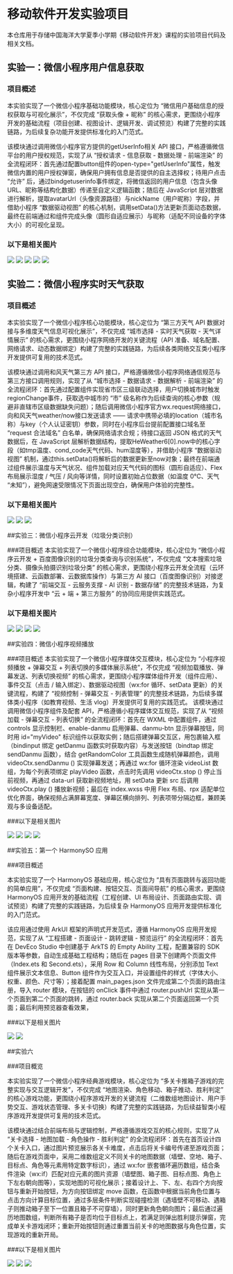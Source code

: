 # 移动软件开发实验项目

本仓库用于存储中国海洋大学夏季小学期《移动软件开发》课程的实验项目代码及相关文档。

## 实验一：微信小程序用户信息获取

### 项目概述
本实验实现了一个微信小程序基础功能模块，核心定位为 “微信用户基础信息的授权获取与可视化展示”，不仅完成 “获取头像 + 昵称” 的核心需求，更围绕小程序开发的基础流程（项目创建、视图设计、逻辑开发、调试预览）构建了完整的实践链路，为后续复杂功能开发提供标准化的入门范式。

该模块通过调用微信小程序官方提供的getUserInfo相关 API 接口，严格遵循微信平台的用户授权规范，实现了从 “授权请求 - 信息获取 - 数据处理 - 前端渲染” 的全流程闭环：首先通过配置button组件的open-type="getUserInfo"属性，触发微信内置的用户授权弹窗，确保用户拥有信息是否提供的自主选择权；待用户点击 “允许” 后，通过bindgetuserinfo事件绑定，将微信返回的用户信息（包含头像 URL、昵称等结构化数据）传递至自定义逻辑函数；随后在 JavaScript 层对数据进行解析，提取avatarUrl（头像资源路径）与nickName（用户昵称）字段，并借助小程序 “数据驱动视图” 的核心机制，调用setData()方法更新页面动态数据，最终在前端通过<image>和<text>组件完成头像（圆形自适应展示）与昵称（适配不同设备的字体大小）的可视化呈现。

### 以下是相关图片
![](https://github.com/nobody45678/-/blob/main/image/%E5%AE%9E%E9%AA%8C%E4%B8%80/%E5%B1%8F%E5%B9%95%E6%88%AA%E5%9B%BE%202025-08-25%20203509.png)
![](https://github.com/nobody45678/-/blob/main/image/%E5%AE%9E%E9%AA%8C%E4%B8%80/%E5%B1%8F%E5%B9%95%E6%88%AA%E5%9B%BE%202025-08-25%20203605.png)
![](https://github.com/nobody45678/-/blob/main/image/%E5%AE%9E%E9%AA%8C%E4%B8%80/%E5%B1%8F%E5%B9%95%E6%88%AA%E5%9B%BE%202025-08-25%20203646.png)
![](https://github.com/nobody45678/-/blob/main/image/%E5%AE%9E%E9%AA%8C%E4%B8%80/%E5%B1%8F%E5%B9%95%E6%88%AA%E5%9B%BE%202025-08-25%20203701.png)
![](https://github.com/nobody45678/-/blob/main/image/%E5%AE%9E%E9%AA%8C%E4%B8%80/%E5%B1%8F%E5%B9%95%E6%88%AA%E5%9B%BE%202025-08-25%20203714.png)

## 实验二：微信小程序实时天气获取

### 项目概述
本实验实现了一个微信小程序核心功能模块，核心定位为 “第三方天气 API 数据对接与多维度天气信息可视化展示”，不仅完成 “城市选择 - 实时天气获取 - 天气详情展示” 的核心需求，更围绕小程序网络开发的关键流程（API 准备、域名配置、网络请求、动态数据绑定）构建了完整的实践链路，为后续各类网络交互类小程序开发提供可复用的技术范式。

该模块通过调用和风天气第三方 API 接口，严格遵循微信小程序网络通信规范与第三方接口调用规则，实现了从 “城市选择 - 数据请求 - 数据解析 - 前端渲染” 的全流程闭环：首先通过配置<picker mode="region">组件实现省市区三级联动选择，用户切换城市时触发regionChange事件，获取选中城市的 “市” 级名称作为后续查询的核心参数（规避非直辖市区级数据缺失问题）；随后调用微信小程序官方wx.request网络接口，向和风天气weather/now接口发送请求 —— 请求中携带必填的location（城市名称）与key（个人认证密钥）参数，同时在小程序后台提前配置接口域名至 “request 合法域名” 白名单，确保网络请求合规；待接口返回 JSON 格式的天气数据后，在 JavaScript 层解析数据结构，提取HeWeather6[0].now中的核心字段（如tmp温度、cond_code天气代码、hum湿度等），并借助小程序 “数据驱动视图” 机制，通过this.setData()将解析后的数据更新至now对象；最终在前端通过<text>组件展示温度与天气状况、<image>组件加载对应天气代码的图标（圆形自适应）、<view>Flex 布局展示湿度 / 气压 / 风向等详情，同时设置初始占位数据（如温度 0℃、天气 “未知”），避免网速受限情况下页面出现空白，确保用户体验的完整性。

### 以下是相关图片
![](https://github.com/nobody45678/-/blob/main/image/%E5%AE%9E%E9%AA%8C%E4%BA%8C/%E5%B1%8F%E5%B9%95%E6%88%AA%E5%9B%BE%202025-08-26%20112540.png)
![](https://github.com/nobody45678/-/blob/main/image/%E5%AE%9E%E9%AA%8C%E4%BA%8C/%E5%B1%8F%E5%B9%95%E6%88%AA%E5%9B%BE%202025-08-26%20112549.png)
![](https://github.com/nobody45678/-/blob/main/image/%E5%AE%9E%E9%AA%8C%E4%BA%8C/%E5%B1%8F%E5%B9%95%E6%88%AA%E5%9B%BE%202025-08-26%20112606.png)

##实验三：微信小程序云开发（垃圾分类识别）

###项目概述
本实验实现了一个微信小程序综合功能模块，核心定位为 “微信小程序云开发 + 百度图像识别的垃圾分类查询与识别系统”，不仅完成 “文本搜索垃圾分类、摄像头拍摄识别垃圾分类” 的核心需求，更围绕小程序云开发全流程（云环境搭建、云函数部署、云数据库操作）与第三方 AI 接口（百度图像识别）对接逻辑，构建了 “前端交互 - 云服务支撑 - AI 识别 - 数据存储” 的完整技术链路，为复杂小程序开发中 “云 + 端 + 第三方服务” 的协同应用提供实践范式。

### 以下是相关图片
![](https://github.com/nobody45678/-/blob/main/image/%E5%AE%9E%E9%AA%8C%E4%B8%89/38daf263943e9bdd95e998dab1ab0db1.jpg?raw=true)
![](https://github.com/nobody45678/-/blob/main/image/%E5%AE%9E%E9%AA%8C%E4%B8%89/da11c48354a45f20be9fd6d09198e001.jpg?raw=true)
![](https://github.com/nobody45678/-/blob/main/image/%E5%AE%9E%E9%AA%8C%E4%B8%89/%E5%B1%8F%E5%B9%95%E6%88%AA%E5%9B%BE%202025-09-01%20164847.png?raw=true)
![](https://github.com/nobody45678/-/blob/main/image/%E5%AE%9E%E9%AA%8C%E4%B8%89/%E5%B1%8F%E5%B9%95%E6%88%AA%E5%9B%BE%202025-09-01%20164905.png?raw=true)

##实验四：微信小程序视频播放​

###项目概述​
本实验实现了一个微信小程序媒体交互模块，核心定位为 “小程序视频播放 + 弹幕交互 + 列表切换的多媒体展示系统”，不仅完成 “视频加载播放、弹幕发送、列表切换视频” 的核心需求，更围绕小程序媒体组件开发（组件应用）、事件交互（点击 / 输入绑定）、数据驱动视图（wx:for 循环、setData 更新）的关键流程，构建了 “视频控制 - 弹幕交互 - 列表管理” 的完整技术链路，为后续多媒体类小程序（如教育视频、生活 vlog）开发提供可复用的实践范式。​
该模块通过调用微信小程序组件及配套 API，严格遵循小程序媒体交互规范，实现了从 “视频加载 - 弹幕交互 - 列表切换” 的全流程闭环：首先在 WXML 中配置组件，通过 controls 显示控制栏、enable-danmu 启用弹幕、danmu-btn 显示弹幕按钮，同时用 id="myVideo" 标识组件以获取实例；随后搭建弹幕交互区，用包裹输入框（bindinput 绑定 getDanmu 函数实时获取内容）与发送按钮（bindtap 绑定 sendDanmu 函数），结合 getRandomColor 工具函数生成随机弹幕颜色，调用 videoCtx.sendDanmu () 实现弹幕发送；再通过 wx:for 循环渲染 videoList 数组，为每个列表项绑定 playVideo 函数，点击时先调用 videoCtx.stop () 停止当前视频，再通过 data-url 获取新视频地址，用 setData 更新 src 后调用 videoCtx.play () 播放新视频；最后在 index.wxss 中用 Flex 布局、rpx 适配单位优化界面，确保视频占满屏幕宽度、弹幕区横向排列、列表项带分隔边框，兼顾美观与多设备适配。

###以下是相关图片


![](https://github.com/nobody45678/-/blob/main/image/%E5%AE%9E%E9%AA%8C%E5%9B%9B/%E5%B1%8F%E5%B9%95%E6%88%AA%E5%9B%BE%202025-09-02%20152047.png?raw=true)
![](https://github.com/nobody45678/-/blob/main/image/%E5%AE%9E%E9%AA%8C%E5%9B%9B/%E5%B1%8F%E5%B9%95%E6%88%AA%E5%9B%BE%202025-09-02%20152144.png?raw=true)
![](https://github.com/nobody45678/-/blob/main/image/%E5%AE%9E%E9%AA%8C%E5%9B%9B/%E5%B1%8F%E5%B9%95%E6%88%AA%E5%9B%BE%202025-09-02%20152224.png?raw=true)
![](https://github.com/nobody45678/-/blob/main/image/%E5%AE%9E%E9%AA%8C%E5%9B%9B/%E5%B1%8F%E5%B9%95%E6%88%AA%E5%9B%BE%202025-09-02%20152252.png?raw=true)


##实验五：第一个 HarmonySO 应用

###项目概述

本实验实现了一个 HarmonyOS 基础应用，核心定位为 “具有页面跳转与返回功能的简单应用”，不仅完成 “页面构建、按钮交互、页面间导航” 的核心需求，更围绕 HarmonyOS 应用开发的基础流程（工程创建、UI 布局设计、页面路由实现、调试预览）构建了完整的实践链路，为后续复杂 HarmonyOS 应用开发提供标准化的入门范式。

该应用通过使用 ArkUI 框架的声明式开发范式，遵循 HarmonyOS 应用开发规范，实现了从 “工程搭建 - 页面设计 - 跳转逻辑 - 预览运行” 的全流程闭环：首先在 DevEco Studio 中创建基于 ArkTS 的 Empty Ability 工程，配置兼容的 SDK 版本等参数，自动生成基础工程结构；随后在 pages 目录下创建两个页面文件（Index.ets 和 Second.ets），采用 Row 和 Column 线性布局，分别添加 Text 组件展示文本信息、Button 组件作为交互入口，并设置组件的样式（字体大小、权重、颜色、尺寸等）；接着配置 main_pages.json 文件完成第二个页面的路由注册，导入 router 模块，在按钮的 onClick 事件中通过 router.pushUrl 实现从第一个页面到第二个页面的跳转，通过 router.back 实现从第二个页面返回第一个页面；最后利用预览器查看效果，

###以下是相关图片

![](https://github.com/nobody45678/-/blob/main/image/%E5%AE%9E%E9%AA%8C%E4%BA%94/%E5%B1%8F%E5%B9%95%E6%88%AA%E5%9B%BE%202025-09-08%20144553.png?raw=true)
![](https://github.com/nobody45678/-/blob/main/image/%E5%AE%9E%E9%AA%8C%E4%BA%94/%E5%B1%8F%E5%B9%95%E6%88%AA%E5%9B%BE%202025-09-08%20144557.png?raw=true)


##实验六

###项目概览

本实验实现了一个微信小程序经典游戏模块，核心定位为 “多关卡推箱子游戏的完整实现与交互逻辑开发”，不仅完成 “地图渲染、角色移动、箱子推动、胜利判定” 的核心游戏功能，更围绕小程序游戏开发的关键流程（二维数组地图设计、用户手势交互、游戏状态管理、多关卡切换）构建了完整的实践链路，为后续益智类小程序游戏开发提供可复用的技术范式。

该模块通过结合前端布局与逻辑控制，严格遵循游戏交互的核心规则，实现了从 “关卡选择 - 地图加载 - 角色操作 - 胜利判定” 的全流程闭环：首先在首页设计四个关卡入口，通过图片预览展示各关卡难度，点击后将关卡编号传递至游戏页面；随后在游戏页面中，采用二维数组定义不同关卡的地图数据（墙壁、空地、箱子、目标点、角色等元素用特定数字标识），通过 wx:for 嵌套循环遍历数组，结合条件渲染（wx:if）匹配对应元素的图片资源（墙壁图、箱子图、目标点图、角色上下左右朝向图等），实现地图的可视化展示；接着设计上、下、左、右四个方向按钮与重新开始按钮，为方向按钮绑定 move 函数，在函数中根据当前角色位置与点击方向计算目标位置，通过多层条件判断实现碰撞检测（遇墙壁不可移动、遇箱子则推动箱子至下一位置且箱子不可穿墙），同时更新角色朝向图片；最后通过遍历地图数组，判断所有箱子是否均位于目标点上，若满足则弹出胜利提示弹窗，完成单关卡游戏闭环；重新开始按钮则通过重置当前关卡的地图数据与角色位置，实现游戏的重新开局。

###以下是相关图片

![](https://github.com/nobody45678/-/blob/main/image/%E5%AE%9E%E9%AA%8C%E5%85%AD/%E5%B1%8F%E5%B9%95%E6%88%AA%E5%9B%BE%202025-09-09%20191150.png?raw=true)
![](https://github.com/nobody45678/-/blob/main/image/%E5%AE%9E%E9%AA%8C%E5%85%AD/%E5%B1%8F%E5%B9%95%E6%88%AA%E5%9B%BE%202025-09-09%20191220.png?raw=true)
![](https://github.com/nobody45678/-/blob/main/image/%E5%AE%9E%E9%AA%8C%E5%85%AD/%E5%B1%8F%E5%B9%95%E6%88%AA%E5%9B%BE%202025-09-09%20191440.png?raw=true)
